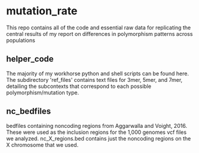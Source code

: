 # mutation_rate

This repo contains all of the code and essential raw data
for replicating the central results of my report on differences
in polymorphism patterns across populations

## helper_code

The majority of my workhorse python and shell scripts can be found here.
The subdirectory 'ref_files' contains text files for 3mer, 5mer, and 7mer,
detailing the subcontexts that correspond to each possible polymorphism/mutation
type.

## nc_bedfiles

bedfiles containing noncoding regions from Aggarwalla and Voight, 2016.
These were used as the inclusion regions for the 1,000 genomes vcf files we analyzed.
nc_X_regions.bed contains just the noncoding regions on the X chromosome that we used.


